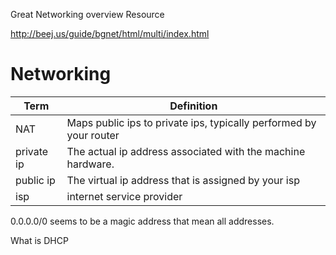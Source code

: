 
Great Networking overview Resource

http://beej.us/guide/bgnet/html/multi/index.html

# Networking

|Term|Definition|
|----|---|
|NAT|Maps public ips to private ips, typically performed by your router
|private ip|The actual ip address associated with the machine hardware.
|public ip| The virtual ip address that is assigned by your isp
|isp| internet service provider

0.0.0.0/0 seems to be a magic address that mean all addresses.

What is DHCP
